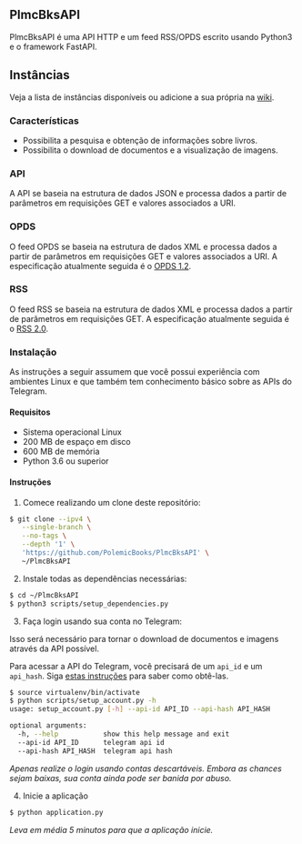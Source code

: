 ## PlmcBksAPI

PlmcBksAPI é uma API HTTP e um feed RSS/OPDS escrito usando Python3 e o framework FastAPI.

## Instâncias

Veja a lista de instâncias disponíveis ou adicione a sua própria na [wiki](https://github.com/PolemicBooks/PlmcBksAPI/wiki/Instâncias).

### Características

* Possibilita a pesquisa e obtenção de informações sobre livros.
* Possibilita o download de documentos e a visualização de imagens.

### API

A API se baseia na estrutura de dados JSON e processa dados a partir de parâmetros em requisições GET e valores associados a URI.

### OPDS

O feed OPDS se baseia na estrutura de dados XML e processa dados a partir de parâmetros em requisições GET e valores associados a URI. A especificação atualmente seguida é o [OPDS 1.2](https://specs.opds.io/opds-1.2).

### RSS

O feed RSS se baseia na estrutura de dados XML e processa dados a partir de parâmetros em requisições GET. A especificação atualmente seguida é o [RSS 2.0](https://validator.w3.org/feed/docs/rss2.html).

### Instalação

As instruções a seguir assumem que você possui experiência com ambientes Linux e que também tem conhecimento básico sobre as APIs do Telegram.

#### Requisitos

- Sistema operacional Linux
- 200 MB de espaço em disco
- 600 MB de memória
- Python 3.6 ou superior

#### Instruções
 
 1. Comece realizando um clone deste repositório:
 
 ```bash
$ git clone --ipv4 \
    --single-branch \
    --no-tags \
    --depth '1' \
    'https://github.com/PolemicBooks/PlmcBksAPI' \
    ~/PlmcBksAPI
```

2. Instale todas as dependências necessárias:

```bash
$ cd ~/PlmcBksAPI
$ python3 scripts/setup_dependencies.py
```

3. Faça login usando sua conta no Telegram:

Isso será necessário para tornar o download de documentos e imagens através da API possível.

Para acessar a API do Telegram, você precisará de um `api_id` e um `api_hash`. Siga [estas instruções](https://core.telegram.org/api/obtaining_api_id#obtaining-api-id) para saber como obtê-las.

```bash
$ source virtualenv/bin/activate
$ python scripts/setup_account.py -h
usage: setup_account.py [-h] --api-id API_ID --api-hash API_HASH

optional arguments:
  -h, --help           show this help message and exit
  --api-id API_ID      telegram api id
  --api-hash API_HASH  telegram api hash
```

_Apenas realize o login usando contas descartáveis. Embora as chances sejam baixas, sua conta ainda pode ser banida por abuso._

4. Inicie a aplicação

```bash
$ python application.py
```

_Leva em média 5 minutos para que a aplicação inicie._
